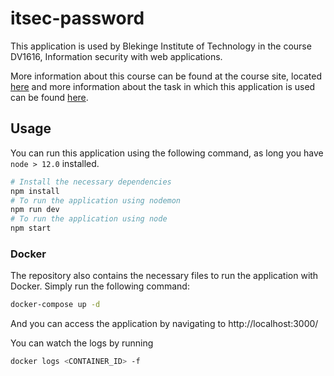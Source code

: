 # itsec-password

This application is used by Blekinge Institute of Technology in the course DV1616, Information security with web applications.

More information about this course can be found at the course site, located [here](https://dbwebb.se/kurser/itsec) and more information about the task in which this application is used can be found [here](https://dbwebb.se/kurser/itsec/kmom04).

## Usage

You can run this application using the following command, as long you have `node > 12.0` installed.

```bash
# Install the necessary dependencies
npm install
# To run the application using nodemon
npm run dev
# To run the application using node
npm start
```

### Docker

The repository also contains the necessary files to run the application with Docker. Simply run the following command:

```bash
docker-compose up -d
```

And you can access the application by navigating to http://localhost:3000/

You can watch the logs by running

```bash
docker logs <CONTAINER_ID> -f
```

